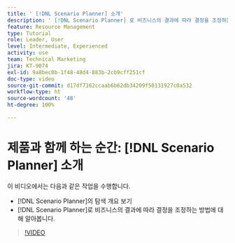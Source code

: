 ```yaml
---
title: ' [!DNL Scenario Planner] 소개'
description: ' [!DNL Scenario Planner] 로 비즈니스의 결과에 따라 결정을 조정하는 방법에 대해 배워봅니다.  [!DNL Scenario Planner]를 탐색하는 방법에 대해 알아봅니다.'
feature: Resource Management
type: Tutorial
role: Leader, User
level: Intermediate, Experienced
activity: use
team: Technical Marketing
jira: KT-9074
exl-id: 9a8bec0b-1f48-48d4-883b-2cb9cff251cf
doc-type: video
source-git-commit: d17df7162ccaab6b62db34209f50131927c0a532
workflow-type: ht
source-wordcount: '48'
ht-degree: 100%

---
```


# 제품과 함께 하는 순간: [!DNL Scenario Planner] 소개

이 비디오에서는 다음과 같은 작업을 수행합니다.

* [!DNL Scenario Planner]의 탐색 개요 보기
* [!DNL Scenario Planner]로 비즈니스의 결과에 따라 결정을 조정하는 방법에 대해 알아봅니다.

>[!VIDEO](https://video.tv.adobe.com/v/3414404/?quality=12&learn=on&enablevpops&captions=kor)
